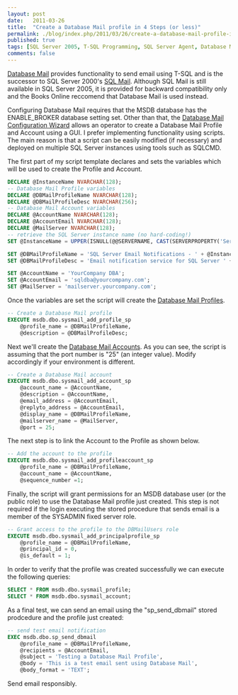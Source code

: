 ```yaml
---
layout: post
date:   2011-03-26
title:  "Create a Database Mail profile in 4 Steps (or less)"
permalink: ./blog/index.php/2011/03/26/create-a-database-mail-profile-in-4-steps-or-less/
published: true
tags: [SQL Server 2005, T-SQL Programming, SQL Server Agent, Database Mail, Database Administration]
comments: false
---
```

[Database Mail](http://msdn.microsoft.com/en-us/library/ms175887.aspx) provides functionality to send email using T-SQL and is the successor to SQL Server 2000's [SQL Mail](http://msdn.microsoft.com/en-us/library/ms177418.aspx). Although SQL Mail is still available in SQL Server 2005, it is provided for backward compatibility only and the Books Online reccomend that Database Mail is used instead.

Configuring Database Mail requires that the MSDB database has the ENABLE_BROKER database setting set. Other than that, the [Database Mail Configuration Wizard](http://msdn.microsoft.com/en-us/library/ms175951.aspx) allows an operator to create a Database Mail Profile and Account using a GUI. I prefer implementing functionality using scripts. The main reason is that a script can be easily modified (if necessary) and deployed on multiple SQL Server instances using tools such as SQLCMD.

The first part of my script template declares and sets the variables which will be used to create the Profile and Account.

``` sql
DECLARE @InstanceName NVARCHAR(128);
-- Database Mail Profile variables
DECLARE @DBMailProfileName NVARCHAR(128);
DECLARE @DBMailProfileDesc NVARCHAR(256);
-- Database Mail Account variables
DECLARE @AccountName NVARCHAR(128);
DECLARE @AccountEmail NVARCHAR(128);
DECLARE @MailServer NVARCHAR(128);
-- retrieve the SQL Server instance name (no hard-coding!)
SET @InstanceName = UPPER(ISNULL(@@SERVERNAME, CAST(SERVERPROPERTY('ServerName') AS NVARCHAR(128))));

SET @DBMailProfileName = 'SQL Server Email Notifications - ' + @InstanceName;
SET @DBMailProfileDesc = 'Email notification service for SQL Server ' + @InstanceName;

SET @AccountName = 'YourCompany DBA';
SET @AccountEmail = 'sqldba@yourcompany.com';
SET @MailServer = 'mailserver.yourcompany.com';
```

Once the variables are set the script will create the [Database Mail Profiles](http://msdn.microsoft.com/en-us/library/ms189879.aspx).

``` sql
-- Create a Database Mail profile
EXECUTE msdb.dbo.sysmail_add_profile_sp
    @profile_name = @DBMailProfileName,
    @description = @DBMailProfileDesc;
```

Next we'll create the [Database Mail Accounts](http://msdn.microsoft.com/en-us/library/ms188668.aspx). As you can see, the script is assuming that the port number is "25" (an integer value). Modify accordingly if your environment is different.

``` sql
-- Create a Database Mail account
EXECUTE msdb.dbo.sysmail_add_account_sp
    @account_name = @AccountName,
    @description = @AccountName,
    @email_address = @AccountEmail,
    @replyto_address = @AccountEmail,
    @display_name = @DBMailProfileName,
    @mailserver_name = @MailServer,
    @port = 25;
```

The next step is to link the Account to the Profile as shown below.

``` sql
-- Add the account to the profile
EXECUTE msdb.dbo.sysmail_add_profileaccount_sp
    @profile_name = @DBMailProfileName,
    @account_name = @AccountName,
    @sequence_number =1;
```

Finally, the script will grant permissions for an MSDB database user (or the public role) to use the Database Mail profile just created. This step is not required if the login executing the stored procedure that sends email is a member of the SYSADMIN fixed server role.

``` sql
-- Grant access to the profile to the DBMailUsers role
EXECUTE msdb.dbo.sysmail_add_principalprofile_sp
    @profile_name = @DBMailProfileName,
    @principal_id = 0,
    @is_default = 1;
```

In order to verify that the profile was created successfully we can execute the following queries:

``` sql
SELECT * FROM msdb.dbo.sysmail_profile;
SELECT * FROM msdb.dbo.sysmail_account;
```

As a final test, we can send an email using the "sp_send_dbmail" stored prodcedure and the profile just created:

``` sql
-- send test email notification
EXEC msdb.dbo.sp_send_dbmail
    @profile_name = @DBMailProfileName,
    @recipients = @AccountEmail,
    @subject = 'Testing a Database Mail Profile',
    @body = 'This is a test email sent using Database Mail',
    @body_format = 'TEXT';
```

Send email responsibly.

